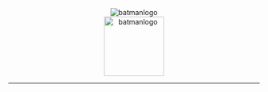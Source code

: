 <div align ="center"><img src="https://readme-typing-svg.herokuapp.com?size=30&duration=3000&color=eb0c0c&center=true&lines=I'm+Muazzam+Soomro;I'm+Vengeance" alt="batmanlogo" /></div>
<div align="center">
    <img src="https://media.giphy.com/media/aCe9ntxCffOVn02FRt/giphy.gif" width ="120" " alt="batmanlogo" />
</div>
<hr>
